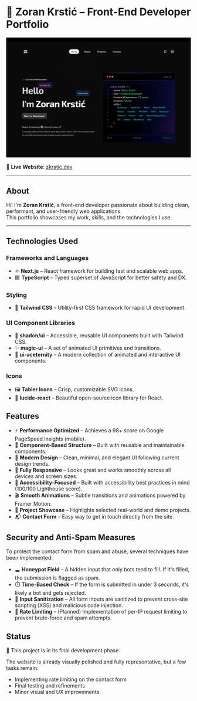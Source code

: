 # 🚀 Zoran Krstić – Front-End Developer Portfolio

![Portfolio Screenshot](./public/og-image.jpg)

🔗 **Live Website**: [zkrstic.dev](https://zkrstic.dev)

---

## About

Hi! I'm **Zoran Krstić**, a front-end developer passionate about building clean, performant, and user-friendly web applications.  
This portfolio showcases my work, skills, and the technologies I use.

---

## Technologies Used

### Frameworks and Languages

- ⚛️ **Next.js** – React framework for building fast and scalable web apps.
- 🟦 **TypeScript** – Typed superset of JavaScript for better safety and DX.

### Styling

- 🎨 **Tailwind CSS** – Utility-first CSS framework for rapid UI development.

### UI Component Libraries

- 🧱 **shadcn/ui** – Accessible, reusable UI components built with Tailwind CSS.
- ✨ **magic-ui** – A set of animated UI primitives and transitions.
- 🧬 **ui-aceternity** – A modern collection of animated and interactive UI components.

### Icons

- 🖼️ **Tabler Icons** – Crisp, customizable SVG icons.
- 🧩 **lucide-react** – Beautiful open-source icon library for React.

## Features

- ⚡ **Performance Optimized** – Achieves a 98+ score on Google PageSpeed Insights (mobile).
- 🧩 **Component-Based Structure** – Built with reusable and maintainable components.
- 🎨 **Modern Design** – Clean, minimal, and elegant UI following current design trends.
- 📱 **Fully Responsive** – Looks great and works smoothly across all devices and screen sizes.
- 🧠 **Accessibility-Focused** – Built with accessibility best practices in mind (100/100 Lighthouse score).
- 🎬 **Smooth Animations** – Subtle transitions and animations powered by Framer Motion.
- 📁 **Project Showcase** – Highlights selected real-world and demo projects.
- 📬 **Contact Form** – Easy way to get in touch directly from the site.

## Security and Anti-Spam Measures

To protect the contact form from spam and abuse, several techniques have been implemented:

- 🕳️ **Honeypot Field** – A hidden input that only bots tend to fill. If it's filled, the submission is flagged as spam.
- ⏱️ **Time-Based Check** – If the form is submitted in under 3 seconds, it's likely a bot and gets rejected.
- 🧼 **Input Sanitization** – All form inputs are sanitized to prevent cross-site scripting (XSS) and malicious code injection.
- 🚫 **Rate Limiting** – (Planned) Implementation of per-IP request limiting to prevent brute-force and spam attempts.

## Status

🚧 This project is in its final development phase.

The website is already visually polished and fully representative, but a few tasks remain:

- Implementing rate limiting on the contact form
- Final testing and refinements
- Minor visual and UX improvements
